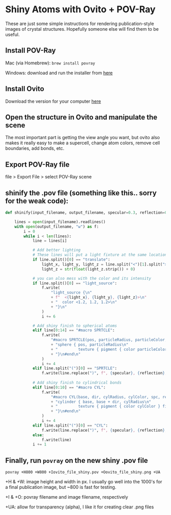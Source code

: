 # Shiny Atoms with Ovito + POV-Ray

These are just some simple instructions for rendering publication-style images of crystal structures. Hopefully someone else will find them to be useful.

## Install POV-Ray

Mac (via Homebrew): `brew install povray`

Windows: download and run the installer from [here](https://www.povray.org/download/)

## Install Ovito
Download the version for your computer [here](https://www.povray.org/download/)

## Open the structure in Ovito and manipulate the scene
The most important part is getting the view angle you want, but ovito also makes it really easy to make a supercell, change atom colors, remove cell boundaries, add bonds, etc.

## Export POV-Ray file
file > Export File > select POV-Ray scene

## shinify the .pov file (something like this.. sorry for the weak code):

```python
def shinify(input_filename, output_filename, specular=0.3, reflection=0.8, diffuse=0.9):

    lines = open(input_filename).readlines()
    with open(output_filename, "w") as f:
        i = 0
        while i < len(lines):
            line = lines[i]

            # Add better lighting
            # These lines will put a light fixture at the same location as the camera
            if line.split()[0] == "translate":
                light_x, light_y, light_z = line.split("<")[1].split(">")[0].split(",")
                light_z = str(float(light_z.strip()) + 0)

            # you can also mess with the color and its intensity
            if line.split()[0] == "light_source":
                f.write(
                    "light_source {\n"
                    + f"  <{light_x}, {light_y}, {light_z}>\n"
                    + "  color <1.2, 1.2, 1.2>\n"
                    + "}\n"
                )
                i += 6

            # Add shiny finish to spherical atoms
            elif line[0:14] == "#macro SPRTCLE":
                f.write(
                    "#macro SPRTCLE(pos, particleRadius, particleColor, spc, ref, dif) // Macro for spherical particles\n"
                    + "sphere { pos, particleRadius\n"
                    + "         texture { pigment { color particleColor } finish { specular spc reflection ref diffuse dif } }\n"
                    + "}\n#end\n"
                )
                i += 4
            elif line.split("(")[0] == "SPRTCLE":
                f.write(line.replace(")", f", {specular}, {reflection}, {diffuse})"))
            
            # Add shiny finish to cylindrical bonds
            elif line[0:10] == "#macro CYL":
                f.write(
                    "#macro CYL(base, dir, cylRadius, cylColor, spc, ref, dif) // Macro for cylinders\n"
                    + "cylinder { base, base + dir, cylRadius\n"
                    + "         texture { pigment { color cylColor } finish { specular spc reflection ref diffuse dif } }\n"
                    + "}\n#end\n"
                )
                i += 4
            elif line.split("(")[0] == "CYL":
                f.write(line.replace(")", f", {specular}, {reflection}, {diffuse})"))
            else:
                f.write(line)
            i += 1
```

## Finally, run `povray` on the new shiny .pov file
`povray +H800 +W800 +Iovito_file_shiny.pov +Oovito_file_shiny.png +UA`

+H & +W: image height and width in px. I usually go well into the 1000's for a final publication image, but ~800 is fast for testing.

+I & +O: povray filename and image filename, respectively

+UA: allow for transparency (alpha), I like it for creating clear .png files
